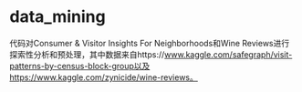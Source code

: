 # data_mining
代码对Consumer & Visitor Insights For Neighborhoods和Wine Reviews进行探索性分析和预处理，其中数据来自https://www.kaggle.com/safegraph/visit-patterns-by-census-block-group以及https://www.kaggle.com/zynicide/wine-reviews。

